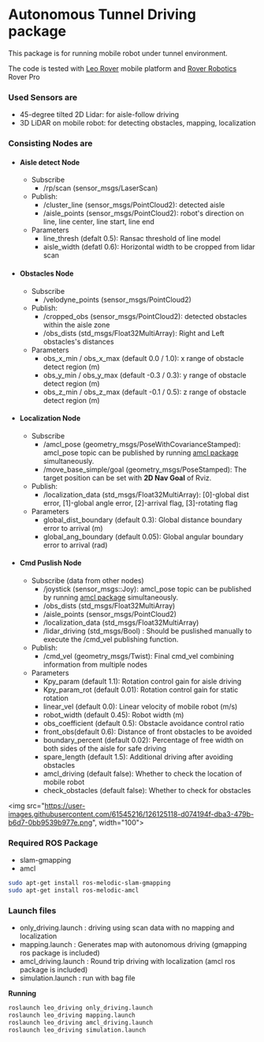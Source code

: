 # Autonomous Tunnel Driving package

This package is for running mobile robot under tunnel environment. 

The code is tested with [Leo Rover](https://www.leorover.tech/) mobile platform and [Rover Robotics](https://roverrobotics.com) Rover Pro 

### Used Sensors are
* 45-degree tilted 2D Lidar: for aisle-follow driving 
* 3D LiDAR on mobile robot: for detecting obstacles, mapping, localization

### Consisting Nodes are
* #### Aisle detect Node
    * Subscribe
        * /rp/scan (sensor_msgs/LaserScan)
    * Publish: 
        * /cluster_line (sensor_msgs/PointCloud2): detected aisle
        * /aisle_points (sensor_msgs/PointCloud2): robot's direction on line, line center, line start, line end
     * Parameters
        * line_thresh (defalt 0.5): Ransac threshold of line model
        * aisle_width (defatl 0.6): Horizontal width to be cropped from lidar scan

* #### Obstacles Node
    * Subscribe
        * /velodyne_points (sensor_msgs/PointCloud2)
    * Publish: 
        * /cropped_obs (sensor_msgs/PointCloud2): detected obstacles within the aisle zone
        * /obs_dists (std_msgs/Float32MultiArray): Right and Left obstacles's distances 
     * Parameters
        * obs_x_min / obs_x_max (default 0.0 / 1.0): x range of obstacle detect region (m)
        * obs_y_min / obs_y_max (default -0.3 / 0.3): y range of obstacle detect region (m)
        * obs_z_min / obs_z_max (default -0.1 / 0.5): z range of obstacle detect region (m)

* #### Localization Node
    * Subscribe
        * /amcl_pose (geometry_msgs/PoseWithCovarianceStamped): amcl_pose topic can be published by running [amcl package](http://wiki.ros.org/amcl) simultaneously.
        * /move_base_simple/goal (geometry_msgs/PoseStamped): The target position can be set with __2D Nav Goal__ of Rviz.
    * Publish: 
        * /localization_data (std_msgs/Float32MultiArray): [0]-global dist error, [1]-global angle error, [2]-arrival flag, [3]-rotating flag
     * Parameters
        * global_dist_boundary (default 0.3): Global distance boundary error to arrival (m)
        * global_ang_boundary (default 0.05): Global angular boundary error to arrival (rad)

* #### Cmd Puslish Node
    * Subscribe (data from other nodes)
        * /joystick (sensor_msgs::Joy): amcl_pose topic can be published by running [amcl package](http://wiki.ros.org/amcl) simultaneously.
        * /obs_dists (std_msgs/Float32MultiArray)
        * /aisle_points (sensor_msgs/PointCloud2)
        * /localization_data (std_msgs/Float32MultiArray)
        * /lidar_driving (std_msgs/Bool) : Should be puslished manually to execute the /cmd_vel publishing function.
    * Publish: 
        * /cmd_vel (geometry_msgs/Twist): Final cmd_vel combining information from multiple nodes
    * Parameters
        * Kpy_param (default 1.1): Rotation control gain for aisle driving
        * Kpy_param_rot (default 0.01): Rotation control gain for static rotation
        * linear_vel (default 0.0): Linear velocity of mobile robot (m/s)
        * robot_width (default 0.45): Robot width (m)
        *  obs_coefficient (default 0.5): Obstacle avoidance control ratio
        * front_obs(default 0.6): Distance of front obstacles to be avoided 
        * boundary_percent (default 0.02): Percentage of free width on both sides of the aisle for safe driving 
        * spare_length (default 1.5): Additional driving after avoiding obstacles
        * amcl_driving (default false): Whether to check the location of mobile robot
        * check_obstacles (default false): Whether to check for obstacles

<img src="https://user-images.githubusercontent.com/61545216/126125118-d074194f-dba3-479b-b6d7-0bb9539b977e.png", width="100">
### Required ROS Package
* slam-gmapping
* amcl 
```bash
sudo apt-get install ros-melodic-slam-gmapping
sudo apt-get install ros-melodic-amcl
```

### Launch files
* only_driving.launch : driving using scan data with no mapping and localization
* mapping.launch : Generates map with autonomous driving (gmapping ros package is included)
* amcl_driving.launch : Round trip driving with localization (amcl ros package is included)
* simulation.launch : run with bag file


__Running__
```bash
roslaunch leo_driving only_driving.launch
roslaunch leo_driving mapping.launch
roslaunch leo_driving amcl_driving.launch
roslaunch leo_driving simulation.launch
```
